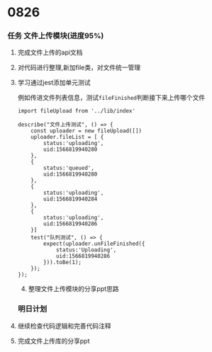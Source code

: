 # 0826

### 任务 文件上传模块(进度95%)

1. 完成文件上传的api文档

2. 对代码进行整理,新加file类，对文件统一管理

3. 学习通过jest添加单元测试

   例如传进文件列表信息，测试`fileFinished`判断接下来上传哪个文件

   ```
   import fileUpload from '../lib/index'
   
   describe("文件上传测试", () => {
       const uploader = new fileUpload([])
       uploader.fileList = [ {
           status:'uploading',
           uid:1566819940280
       },
       {
           status:'queued',
           uid:1566819940280
       },
       {
           status:'uploading',
           uid:1566819940284
       },
       {
           status:'uploading',
           uid:1566819940286
       }]
       test("队列测试", () => {
           expect(uploader.unFileFinished({
               status:'Uploading',
               uid:1566819940286
           })).toBe(1);
       }); 
   });
   
   ```

   4. 整理文件上传模块的分享ppt思路

   ### 明日计划

1. 继续检查代码逻辑和完善代码注释

2. 完成文件上传库的分享ppt

